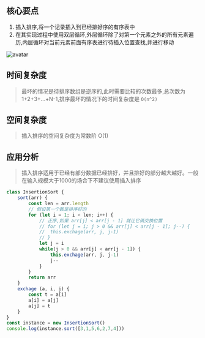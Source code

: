 <!--
 * @Author: chenghaolun
 * @Date: 2020-12-08 11:06:11
 * @LastEditors: chenghaolun
 * @Description: insert sort desc
 * @LastEditTime: 2021-08-12 10:24:50
 * @FilePath: \Algorithm-Learning\chapter2-sort\2.insert sort\插入排序.md
-->
## 核心要点
1. 插入排序,将一个记录插入到已经排好序的有序表中
2. 在其实现过程中使用双层循环,外层循环除了对第一个元素之外的所有元素遍历,内层循环对当前元素前面有序表进行待插入位置查找,并进行移动

![avatar](https://www.runoob.com/wp-content/uploads/2019/03/insertionSort.gif)

## 时间复杂度
> 最坏的情况是待排序数组是逆序的,此时需要比较的次数最多,总次数为 1+2+3+...+N-1,排序最坏的情况下的时间复杂度是 `O(n^2)`

## 空间复杂度
> 插入排序的空间复杂度为常数阶 O(1)

## 应用分析
> 插入排序适用于已经有部分数据已经排好，并且排好的部分越大越好。一般在输入规模大于1000的场合下不建议使用插入排序


```javascript
class InsertionSort {
	sort(arr) {
		const len = arr.length
		// 假设第一个数是排序好的
		for (let i = 1; i < len; i++) {
			// 正序,如果 arr[j] < arr[j - 1] 就让它俩交换位置
			// for (let j = i; j > 0 && arr[j] < arr[j - 1]; j--) {
			// 	this.exchage(arr, j, j-1)
			// }
			let j = i
			while(j > 0 && arr[j] < arr[j - 1]) {
				this.exchage(arr, j, j-1)
				j--
			}
		}
		return arr
	}
	exchage (a, i, j) {
		const t = a[i]
		a[i] = a[j]
		a[j] = t
	}
}
const instance = new InsertionSort()
console.log(instance.sort([3,1,5,6,2,7,4]))



```